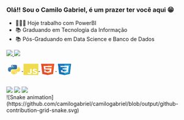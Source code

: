 ### Olá!! Sou o Camilo Gabriel, é um prazer ter você aqui 😁

- 👨🏽‍💻 Hoje trabalho com PowerBI
- 📚 Graduando em Tecnologia da Informação
- 📚 Pós-Graduando em Data Science e Banco de Dados

<div>
  <a href="https://github.com/camilogabriel">
  <img height="180em" src=https://github-readme-stats.vercel.app/api?username=camilogabriel&show_icons=true&theme=tokyonight&include_all_commits=true&count_private=true"/>
  <img height="180em" src="https://github-readme-stats.vercel.app/api/top-langs/?username=camilogabriel&layout=compact&langs_count=7&theme=tokyonight"/>
</div>

<div style="display: inline_block"><br>
  <img align="center" alt="Rafa-Python" height="30" width="40" src="https://raw.githubusercontent.com/devicons/devicon/master/icons/python/python-original.svg">
  <img align="center" alt="Rafa-Js" height="30" width="40" src="https://raw.githubusercontent.com/devicons/devicon/master/icons/javascript/javascript-plain.svg">
  <img align="center" alt="Rafa-HTML" height="30" width="40" src="https://raw.githubusercontent.com/devicons/devicon/master/icons/html5/html5-original.svg">
  <img align="center" alt="Rafa-CSS" height="30" width="40" src="https://raw.githubusercontent.com/devicons/devicon/master/icons/css3/css3-original.svg">
</div>

##
<div> 
  <a href="https://instagram.com/camilocodes" target="_blank"><img src="https://img.shields.io/badge/-Instagram-%23E4405F?style=for-the-badge&logo=instagram&logoColor=white" target="_blank"></a>
  <a href = "mailto:camilo.gabrielrm@gmail.com"><img src="https://img.shields.io/badge/-Gmail-%23333?style=for-the-badge&logo=gmail&logoColor=white" target="_blank"></a>
  <a href="https://www.linkedin.com/in/camilo-gabrielrm/" target="_blank"><img src="https://img.shields.io/badge/-LinkedIn-%230077B5?style=for-the-badge&logo=linkedin&logoColor=white" target="_blank"></a> 
</div>
![Snake animation](https://github.com/camilogabriel/camilogabriel/blob/output/github-contribution-grid-snake.svg)
